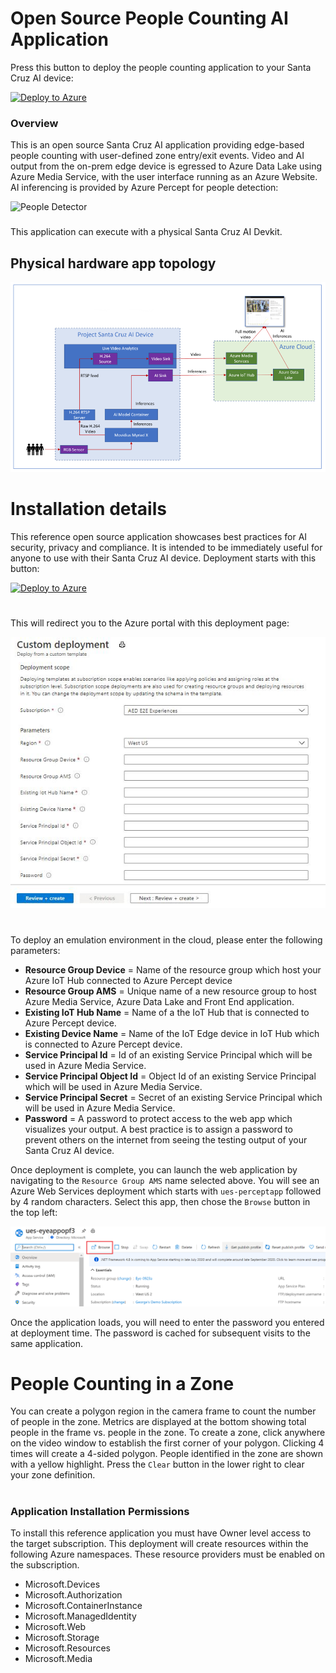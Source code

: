 # Open Source People Counting AI Application


Press this button to deploy the people counting application to your Santa Cruz AI device:

[![Deploy to Azure](https://aka.ms/deploytoazurebutton)](https://portal.azure.com/#create/Microsoft.Template/uri/https%3A%2F%2Funifiededgescenariostest.blob.core.windows.net%2Farm-template%2Fazure-percept%2Flatest%2FARM-template.json)

				
### Overview

This is an open source Santa Cruz AI application providing edge-based people counting with user-defined zone entry/exit events. Video and AI output from the on-prem edge device is egressed to Azure Data Lake using Azure Media Service, with the user interface running as an Azure Website. AI inferencing is provided by Azure Percept for people detection:


![People Detector](docs/images/People-Detector-AI.gif)


###
This application can execute with a physical Santa Cruz AI Devkit.


## Physical hardware app topology
![People Detector](docs/images/AI-App-Topology.PNG)


# Installation details
This reference open source application showcases best practices for AI security, privacy and compliance.  It is intended to be immediately useful for anyone to use with their Santa Cruz AI device. Deployment starts with this button:

[![Deploy to Azure](https://aka.ms/deploytoazurebutton)](https://ms.portal.azure.com/#create/Microsoft.Template/uri/https%3A%2F%2Funifiededgescenarios.blob.core.windows.net%2Farm-template%2Fazure-eye%2Flatest%2Fazuredeploy-eye.json)
#

This will redirect you to the Azure portal with this deployment page:

![People Detector](docs/images/Custom-Deployment-Percept.JPG)
#

To deploy an emulation environment in the cloud, please enter the following parameters:

* __Resource Group Device__ = Name of the resource group which host your Azure IoT Hub connected to Azure Percept device
* __Resource Group AMS__ = Unique name of a new resource group to host Azure Media Service, Azure Data Lake and Front End application.
* __Existing IoT Hub Name__ = Name of a the IoT Hub that is connected to Azure Percept device.
* __Existing Device Name__ = Name of the IoT Edge device in IoT Hub which is connected to Azure Percept device.
* __Service Principal Id__ = Id of an existing Service Principal which will be used in Azure Media Service.
* __Service Principal Object Id__ = Object Id of an existing Service Principal which will be used in Azure Media Service.
* __Service Principal Secret__ = Secret of an existing Service Principal which will be used in Azure Media Service.
* __Password__ = A password to protect access to the web app which visualizes your output. A best practice is to assign a password to prevent others on the internet from seeing the testing output of your Santa Cruz AI device.

Once deployment is complete, you can launch the web application by navigating to the `Resource Group AMS` name selected above. You will see an Azure Web Services deployment which starts with `ues-perceptapp` followed by 4 random characters. Select this app, then chose the `Browse` button in the top left:

![Web Application](docs/images/Web-App-Launch.PNG)

Once the application loads, you will need to enter the password you entered at deployment time. The password is cached for subsequent visits to the same application.

# People Counting in a Zone

You can create a polygon region in the camera frame to count the number of people in the zone.  Metrics are displayed at the bottom showing total people in the frame vs. people in the zone.  To create a zone, click anywhere on the video window to establish the first corner of your polygon. Clicking 4 times will create a 4-sided polygon. People identified in the zone are shown with a yellow highlight.  Press the `Clear` button in the lower right to clear your zone definition.

#

### Application Installation Permissions
To install this reference application you must have Owner level access to the target subscription.  This deployment will create resources within the following Azure namespaces. These resource providers must be enabled on the subscription.

* Microsoft.Devices
* Microsoft.Authorization
* Microsoft.ContainerInstance
* Microsoft.ManagedIdentity
* Microsoft.Web
* Microsoft.Storage
* Microsoft.Resources
* Microsoft.Media
